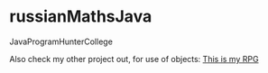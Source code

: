 # russianMathsJava
JavaProgramHunterCollege

Also check my other project out, for use of objects: [This is my RPG](https://github.com/lbaerga/oopRPG "My one-step RPG")
